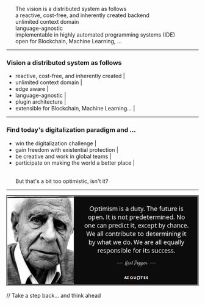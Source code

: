 <ul>
  <li style="list-style-type: none;">The vision is a distributed system as follows</li>
  <li class="fragment" style="list-style-type: none;">    a reactive, cost-free, and inherently created backend</li>
  <li class="fragment" style="list-style-type: none;">unlimited context domain</li>
  <li class="fragment" style="list-style-type: none;">language-agnostic</li>
  <li class="fragment" style="list-style-type: none;">implementable in highly automated programming systems (IDE)</li>
  <li class="fragment" style="list-style-type: none;">  open for Blockchain, Machine Learning, ...</li>
</ul>

---

### Vision a distributed system as follows

- reactive, cost-free, and inherently created |
- unlimited context domain |
- edge aware |
- language-agnostic |
- plugin architecture |
- extensible for Blockchain, Machine Learning... |

---

### Find today's digitalization paradigm and ...

- win the digitalization challenge |
- gain freedom with existential protection |
- be creative and work in global teams |
- participate on making the world a better place |
<ul>
  <li class="fragment" style="list-style-type: none;"><br>But that's a bit too optimistic, isn't it?</li>
</ul>

---

![digitalization changed my life](assets/image/quote-optimism-is-a-duty-the-future-is-open-it-is-not-predetermined-no-one-can-predict-it-karl-popper-146-31-11.jpg)



// Take a step back... and think ahead

